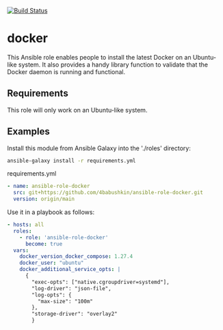 [![Build Status](https://travis-ci.com/4babushkin/ansible-role-docker.svg?branch=main)](https://travis-ci.com/4babushkin/ansible-role-docker)

docker
======

This Ansible role enables people to install the latest Docker on an Ubuntu-like system. It also provides a handy library function to validate that the Docker daemon is running and functional.

Requirements
------------

This role will only work on an Ubuntu-like system.


Examples
--------

Install this module from Ansible Galaxy into the './roles' directory:
```bash
ansible-galaxy install -r requirements.yml
```
requirements.yml
```yml
- name: ansible-role-docker
  src: git+https://github.com/4babushkin/ansible-role-docker.git
  version: origin/main
```

Use it in a playbook as follows:
```yml
- hosts: all
  roles:
    - role: 'ansible-role-docker'
      become: true
  vars:
    docker_version_docker_compose: 1.27.4
    docker_user: "ubuntu"
    docker_additional_service_opts: |
      {
        "exec-opts": ["native.cgroupdriver=systemd"],
        "log-driver": "json-file",
        "log-opts": {
          "max-size": "100m"
        },
        "storage-driver": "overlay2"
        }
```
